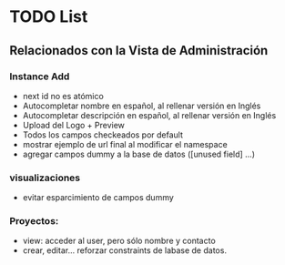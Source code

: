 # TODO List

## Relacionados con la Vista de Administración

### Instance Add

- next id no es atómico
- Autocompletar nombre en español, al rellenar versión en Inglés
- Autocompletar descripción en español, al rellenar versión en Inglés
- Upload del Logo + Preview
- Todos los campos checkeados por default
- mostrar ejemplo de url final al modificar el namespace
- agregar campos dummy a la base de datos ([unused field] ...)


### visualizaciones
- evitar esparcimiento de campos dummy


### Proyectos:

- view: acceder al user, pero sólo nombre y contacto
- crear, editar... reforzar constraints de labase de datos.